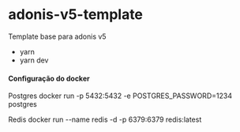 # adonis-v5-template
Template base para adonis v5

- yarn
- yarn dev

#### Configuração do docker

Postgres
docker run -p 5432:5432 -e POSTGRES_PASSWORD=1234 postgres

Redis
docker run --name redis -d -p 6379:6379 redis:latest
